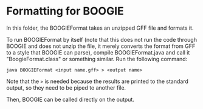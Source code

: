 # Formatting for BOOGIE

In this folder, the BOOGIEFormat takes an unzipped GFF file and formats it.

To run BOOGIEFormat by itself (note that this does not run the code through BOOGIE and does not unzip the file, it merely converts the format from GFF to a style that BOOGIE can parse), compile BOOGIEFormat.java and call it "BoogieFormat.class" or something similar. Run the following command:

`java BOOGIEFormat <input name.gff> > <output name>`

Note that the `>` is needed because the results are printed to the standard output, so they need to be piped to another file.

Then, BOOGIE can be called directly on the output. 